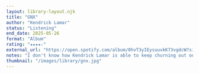 ```yaml
---
layout: library-layout.njk
title: "GNX"
author: "Kendrick Lamar"
status: "Listening"
end_date: 2025-05-26
format: "Album"
rating: "★★★★☆"
external_url: "https://open.spotify.com/album/0hvT3yIEysuuvkK73vgdcW?si=j0OwsZbWQtSqifZGs6s1nA"
notes: "I don't know how Kendrick Lamar is able to keep churning out one banger album after another. Playing on repeat."
thumbnail: "/images/library/gnx.jpg"
---
```


